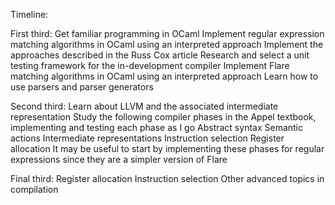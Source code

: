 Timeline:

First third:
Get familiar programming in OCaml
Implement regular expression matching algorithms in OCaml using an interpreted approach
    Implement the approaches described in the Russ Cox article
Research and select a unit testing framework for the in-development compiler
Implement Flare matching algorithms in OCaml using an interpreted approach
Learn how to use parsers and parser generators

Second third:
Learn about LLVM and the associated intermediate representation
      Study the following compiler phases in the Appel textbook, implementing and testing each phase as I go
        Abstract syntax
    Semantic actions
    Intermediate representations
    Instruction selection
    Register allocation
It may be useful to start by implementing these phases for regular expressions since they are a simpler version of Flare

Final third:
Register allocation
Instruction selection
Other advanced topics in compilation
